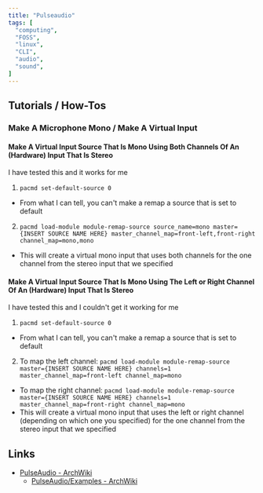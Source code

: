 ```yaml
---
title: "Pulseaudio"
tags: [
  "computing",
  "FOSS",
  "linux",
  "CLI",
  "audio",
  "sound",
]
---
```


## Tutorials / How-Tos

### Make A Microphone Mono / Make A Virtual Input

#### Make A Virtual Input Source That Is Mono Using Both Channels Of An (Hardware) Input That Is Stereo

I have tested this and it works for me

1. ```pacmd set-default-source 0```
  - From what I can tell, you can't make a remap a source that is set to default
2. ```pacmd load-module module-remap-source source_name=mono master={INSERT SOURCE NAME HERE} master_channel_map=front-left,front-right channel_map=mono,mono```
  - This will create a virtual mono input that uses both channels for the one channel from the stereo input that we specified

#### Make A Virtual Input Source That Is Mono Using The Left or Right Channel Of An (Hardware) Input That Is Stereo

I have tested this and I couldn't get it working for me

1. ```pacmd set-default-source 0```
  - From what I can tell, you can't make a remap a source that is set to default
2. To map the left channel: ```pacmd load-module module-remap-source master={INSERT SOURCE NAME HERE} channels=1 master_channel_map=front-left channel_map=mono```
  - To map the right channel: ```pacmd load-module module-remap-source master={INSERT SOURCE NAME HERE} channels=1 master_channel_map=front-right channel_map=mono```
  - This will create a virtual mono input that uses the left or right channel (depending on which one you specified) for the one channel from the stereo input that we specified

## Links

- [PulseAudio - ArchWiki](https://wiki.archlinux.org/title/PulseAudio)
  - [PulseAudio/Examples - ArchWiki](https://wiki.archlinux.org/title/PulseAudio/Examples)
